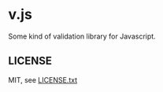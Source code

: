 
# v.js

Some kind of validation library for Javascript.

## LICENSE

MIT, see [LICENSE.txt](LICENSE.txt)

